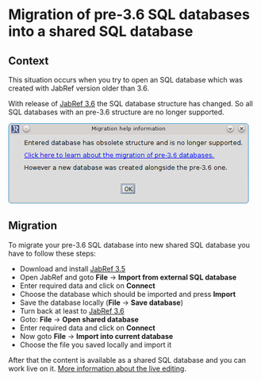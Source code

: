 # Migration of pre-3.6 SQL databases into a shared SQL database

## Context

This situation occurs when you try to open an SQL database which was created with JabRef version older than 3.6.

With release of [JabRef 3.6](https://github.com/JabRef/jabref/releases/tag/v3.6) the SQL database structure has changed. So all SQL databases with an pre-3.6 structure are no longer supported.

![Screenshot of migration popup](../../.gitbook/assets/migrate-pre-3.6-db.png)

## Migration

To migrate your pre-3.6 SQL database into new shared SQL database you have to follow these steps:

* Download and install [JabRef 3.5](https://github.com/JabRef/jabref/releases/tag/v3.5)
* Open JabRef and goto **File** -&gt; **Import from external SQL database**
* Enter required data and click on **Connect**
* Choose the database which should be imported and press **Import**
* Save the database locally \(**File** -&gt; **Save database**\)
* Turn back at least to [JabRef 3.6](https://github.com/JabRef/jabref/releases/tag/v3.6)
* Goto: **File** -&gt; **Open shared database**
* Enter required data and click on **Connect**
* Now goto **File** -&gt; **Import into current database**
* Choose the file you saved locally and import it

After that the content is available as a shared SQL database and you can work live on it. [More information about the live editing](./).

